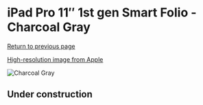 # iPad Pro 11″ 1st gen Smart Folio - Charcoal Gray

[Return to previous page](/ipad_pro2)

[High-resolution image from Apple](https://store.storeimages.cdn-apple.com/8756/as-images.apple.com/is/MRX72?wid=4500&hei=4500&fmt=png)

<div style="width: 500px"><img src="/everyphone/MRX72.png" alt="Charcoal Gray"></div>

## Under construction

